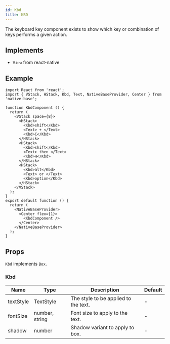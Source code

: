 ```yaml
---
id: Kbd
title: KBD
---
```


The keyboard key component exists to show which key or combination of keys performs a given action.

## Implements

- `View` from react-native

## Example

```SnackPlayer name=KBD%20Example
import React from 'react';
import { VStack, HStack, Kbd, Text, NativeBaseProvider, Center } from 'native-base';

function KbdComponent () {
  return (
    <VStack space={8}>
      <HStack>
        <Kbd>shift</Kbd>
        <Text> + </Text>
        <Kbd>C</Kbd>
      </HStack>
      <HStack>
        <Kbd>shift</Kbd>
        <Text> then </Text>
        <Kbd>H</Kbd>
      </HStack>
      <HStack>
        <Kbd>alt</Kbd>
        <Text> or </Text>
        <Kbd>option</Kbd>
      </HStack>
    </VStack>
  );
}
export default function () {
  return (
    <NativeBaseProvider>
      <Center flex={1}>
        <KbdComponent />
      </Center>
    </NativeBaseProvider>
  );
}
```

## Props

`Kbd` implements `Box`.

### Kbd

| Name      | Type           | Description                          | Default |
| --------- | -------------- | ------------------------------------ | ------- |
| textStyle | TextStyle      | The style to be applied to the text. | -       |
| fontSize  | number, string | Font size to apply to the text.      | -       |
| shadow    | number         | Shadow variant to apply to box.      | -       |
